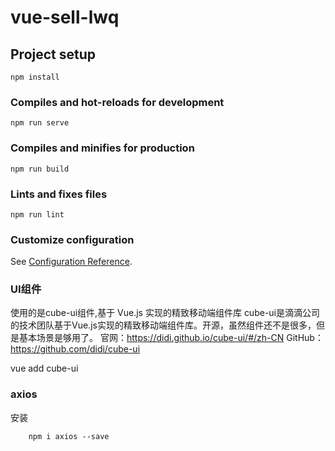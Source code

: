 # vue-sell-lwq

## Project setup
```
npm install
```

### Compiles and hot-reloads for development
```
npm run serve
```

### Compiles and minifies for production
```
npm run build
```

### Lints and fixes files
```
npm run lint
```

### Customize configuration
See [Configuration Reference](https://cli.vuejs.org/config/).

### UI组件

使用的是cube-ui组件,基于 Vue.js 实现的精致移动端组件库
cube-ui是滴滴公司的技术团队基于Vue.js实现的精致移动端组件库。开源，虽然组件还不是很多，但是基本场景是够用了。
官网：https://didi.github.io/cube-ui/#/zh-CN
GitHub：https://github.com/didi/cube-ui

vue add cube-ui

### axios
安装

```
    npm i axios --save
```
